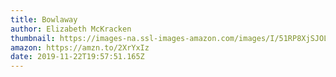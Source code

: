```yaml
---
title: Bowlaway
author: Elizabeth McKracken
thumbnail: https://images-na.ssl-images-amazon.com/images/I/51RP8XjSJOL._SX329_BO1,204,203,200_.jpg
amazon: https://amzn.to/2XrYxIz
date: 2019-11-22T19:57:51.165Z
---
```

